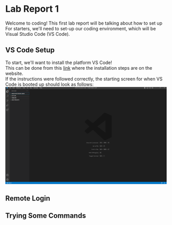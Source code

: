 # Lab Report 1  
Welcome to coding! This first lab report will be talking about how to set up For starters, we'll need to set-up our coding environment, which will be Visual Studio Code (VS Code).  
## VS Code Setup  
To start, we'll want to install the platform VS Code!  
This can be done from this [link](https://code.visualstudio.com/) where the installation steps are on the website.  
If the instructions were followed correctly, the starting screen for when VS Code is booted up should look as follows:  
![Image](VS_Lab1.PNG)

## Remote Login  
  
  
## Trying Some Commands  
